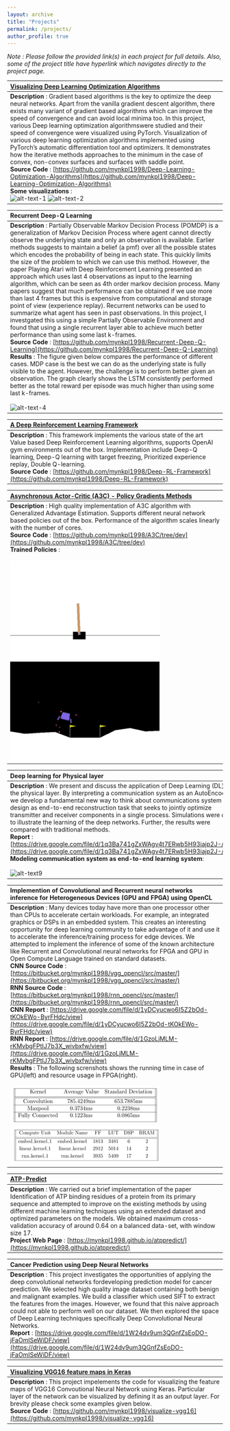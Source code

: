 ```yaml
---
layout: archive
title: "Projects"
permalink: /projects/
author_profile: true
---
```


*Note : Please follow the provided link(s) in each project for full details. Also, some of the project title have hyperlink which navigates directly to the project page.*

| [Visualizing Deep Learning  Optimization Algorithms](https://github.com/mynkpl1998/Deep-Learning-Optimization-Algorithms) |
| :---- |
| **Description** : Gradient based algorithms is the key to optimize the deep neural networks. Apart from the vanilla gradient descent algorithm, there exists many variant of gradient based algorithms which can  improve the speed of convergence and can avoid local minima too. In this project, various Deep learning optimization algorithmswere studied and their speed of convergence were visualized using PyTorch. Visualization of various deep learning optimization algorithms implemented using PyTorch’s automatic differentiation tool and optimizers. It demonstrates how the iterative methods approaches to the minimum in the case of convex, non-convex surfaces and surfaces with saddle point. <br> **Source Code** : [https://github.com/mynkpl1998/Deep-Learning-Optimization-Algorithms](https://github.com/mynkpl1998/Deep-Learning-Optimization-Algorithms) <br> **Some visualizations** :  <br> ![alt-text-1](https://github.com/mynkpl1998/Deep-Learning-Optimization-Algorithms/raw/master/Images/convex_sgd.gif "SGD on convex-surface") ![alt-text-2](https://github.com/mynkpl1998/Deep-Learning-Optimization-Algorithms/raw/master/Images/non_convex_sgd.gif "SGD on non-convex surface")|


| Recurrent Deep-Q Learning |
| :---- |
| **Description** : Partially Observable Markov Decision Process (POMDP) is a generalization of Markov Decision Process where agent cannot directly observe the underlying state and only an observation is available. Earlier methods suggests to maintain a belief (a pmf) over all the possible states which encodes the probability of being in each state. This quickly limits the size of the problem to which we can use this method. However, the paper Playing Atari with Deep Reinforcement Learning presented an approach which uses last 4 observations as input to the learning algorithm, which can be seen as 4th order markov decision process. Many papers suggest that much performance can be obtained if we use more than last 4 frames but this is expensive from computational and storage point of view (experience replay). Recurrent networks can be used to summarize what agent has seen in past observations. In this project, I investgated this using a simple Partially Observable Environment and found that using a single recurrent layer able to achieve much better performance than using some last k-frames. <br> **Source Code** : [https://github.com/mynkpl1998/Recurrent-Deep-Q-Learning](https://github.com/mynkpl1998/Recurrent-Deep-Q-Learning) <br> **Results** : The figure given below compares the performance of different cases. MDP case is the best we can do as the underlying state is fully visible to the agent. However, the challenge is to perform better given an observation. The graph clearly shows the LSTM consistently performed better as the total reward per episode was much higher than using some last k-frames. <br> <br> ![alt-text-4](https://raw.githubusercontent.com/mynkpl1998/Recurrent-Deep-Q-Learning/master/data/GIFs/perf.png "Performance difference using LSTM network against past k-frames") |

| [A Deep Reinforcement Learning Framework](https://github.com/mynkpl1998/Deep-RL-Framework/blob/master/examples/1.%20Walk%20Through%20Demo%20-%20DQN%20-%20Fixed%20Epsilon.ipynb) |
| :---- |
| **Description** : This framework implements the various state of the art Value based Deep Reinforcement Learning algorithms, supports OpenAI gym environments out of the box. Implementation include Deep-Q learning, Deep-Q learning with target freezing, Prioritized experience replay, Double Q-learning. <br> **Source Code** : [https://github.com/mynkpl1998/Deep-RL-Framework](https://github.com/mynkpl1998/Deep-RL-Framework)|

| [Asynchronous Actor-Critic (A3C) - Policy Gradients Methods](https://github.com/mynkpl1998/A3C/tree/dev) |
| :---- |
| **Description** : High quality implementation of A3C algorithm with Generalized Advantage Estimation. Supports different neural network based policies out of the box. Performance of the algorithm scales linearly with the number of cores. <br> **Source Code** : [https://github.com/mynkpl1998/A3C/tree/dev](https://github.com/mynkpl1998/A3C/tree/dev) <br> **Trained Policies** : <br> <br> ![alt-text-5](https://raw.githubusercontent.com/mynkpl1998/mynkpl1998.github.io/master/images/cartpole.gif "Cartpole - keep the pole in vertical position" ) ![alt-text-6](https://raw.githubusercontent.com/mynkpl1998/mynkpl1998.github.io/master/images/lander.gif "Lunar Lander - land between flags")|

| Deep learning for Physical layer |
| :---- |
| **Description** : We present and discuss the application of Deep Learning (DL) for the physical layer.  By interpreting a communication system as an AutoEncoder, we develop a fundamental new way to think about communications system design as end-to-end reconstruction task that seeks to jointly optimize transmitter and receiver components in a single process.  Simulations were done to illustrate the learning of the deep networks. Further, the results were compared with traditional methods. <br> **Report** : [https://drive.google.com/file/d/1q3Ba741gZxWAgv4t7ERwb5H93iajp2J-/view](https://drive.google.com/file/d/1q3Ba741gZxWAgv4t7ERwb5H93iajp2J-/view) <br> **Modeling communication system as end-to-end learning system**: <br> <br> ![alt-text9]()|


| Implemention of Convolutional and Recurrent neural networks inference for Heterogeneous Devices (GPU and FPGA) using OpenCL |
| :---- |
| **Description** : Many devices today have more than one processor other than CPUs to accelerate certain workloads. For example, an integrated graphics or DSPs in an embedded system. This creates an interesting opportunity for deep learning community to take advantage of it and use it to accelerate the inference/training process for edge devices. We attempted to implement the inference of some of the known architecture like Recurrent and Convolutional neural networks for FPGA and GPU in Open Compute Language trained on standard datasets. <br> **CNN Source Code** : [https://bitbucket.org/mynkpl1998/vgg_opencl/src/master/](https://bitbucket.org/mynkpl1998/vgg_opencl/src/master/) <br> **RNN Source Code** : [https://bitbucket.org/mynkpl1998/rnn_opencl/src/master/](https://bitbucket.org/mynkpl1998/rnn_opencl/src/master/) <br> **CNN Report** : [https://drive.google.com/file/d/1yDCyucwo6I5Z2bOd-tKOkEWo-ByrFHdc/view](https://drive.google.com/file/d/1yDCyucwo6I5Z2bOd-tKOkEWo-ByrFHdc/view) <br> **RNN Report** : [https://drive.google.com/file/d/1GzoLjMLM-rKMvbgFPtIJ7b3X_wivbxfw/view](https://drive.google.com/file/d/1GzoLjMLM-rKMvbgFPtIJ7b3X_wivbxfw/view) <br> **Results** : The following screnshots shows the running time in case of GPU(left) and resource usage in FPGA(right). <br> <br> ![alt-text-7](https://raw.githubusercontent.com/mynkpl1998/mynkpl1998.github.io/master/images/cnn.png "Running time of each kernel (GPU)" ) ![alt-text-8](https://raw.githubusercontent.com/mynkpl1998/mynkpl1998.github.io/master/images/rnn.png "Resource usage by each kernel (FPGA)")|


| [ATP-Predict](https://github.com/mynkpl1998/atppredict) |
| :---- |
| **Description** : We carried out a brief implementation of the paper Identification of ATP binding residues of a protein from its primary sequence and attempted to improve on the existing methods by using different machine learning techniques using an extended dataset and optimized parameters on the models.  We obtained maximum cross-validation accuracy of around 0.64 on a balanced data-set, with window size 17. <br> **Project Web Page** : [https://mynkpl1998.github.io/atppredict/](https://mynkpl1998.github.io/atppredict/)|

| Cancer Prediction using Deep Neural Networks |
| :---- |
| **Description** : This project investigates the opportunities of applying the deep convolutional networks fordeveloping prediction model for cancer prediction. We selected high quality image dataset containing both benign and malignant examples. We build a classifier which used SIFT to extract the features from the images. However, we found that this naive approach could not able to perform well on our dataset. We  then explored the space of Deep Learning techniques specifically Deep Convolutional Neural Networks. <br> **Report** : [https://drive.google.com/file/d/1W24dv9um3QGnfZsEoDO-jFaOmISeWiDF/view](https://drive.google.com/file/d/1W24dv9um3QGnfZsEoDO-jFaOmISeWiDF/view)|

| [Visualizing VGG16 feature maps in Keras](https://github.com/mynkpl1998/visualize-vgg16) |
| :---- |
| **Description** : This project impelements the code for visualizing the feature maps of VGG16 Convoutional Neural Network using Keras. Particular layer of the network can be visualized by defining it as an output layer. For brevity please check some examples given below. <br> **Source Code** : [https://github.com/mynkpl1998/visualize-vgg16](https://github.com/mynkpl1998/visualize-vgg16)|


